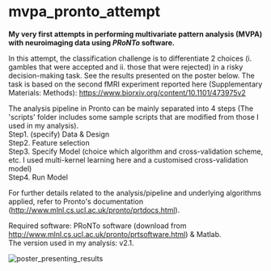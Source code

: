 # mvpa_pronto_attempt

**My very first attempts in performing multivariate pattern analysis (MVPA) with neuroimaging data using *PRoNTo* software.** <br/>

In this attempt, the classification challenge is to differentiate 2 choices (i. gambles that were accepted and ii. those that were rejected) in a risky decision-making task. See the results presented on the poster below. The task is based on the second fMRI experiment reported here (Supplementary Materials: Methods): https://www.biorxiv.org/content/10.1101/473975v2

The analysis pipeline in Pronto can be mainly separated into 4 steps (The 'scripts' folder includes some sample scripts that are modified from those I used in my analysis). <br/>
Step1. (specify) Data & Design <br/>
Step2. Feature selection <br/>
Step3. Specify Model (choice which algorithm and cross-validation scheme, etc. I used multi-kernel learning here and a customised cross-validation model) <br/>
Step4. Run Model <br/>

For further details related to the analysis/pipeline and underlying algorithms applied, refer to Pronto's documentation (http://www.mlnl.cs.ucl.ac.uk/pronto/prtdocs.html). <br/>

Required software: PRoNTo software (download from http://www.mlnl.cs.ucl.ac.uk/pronto/prtsoftware.html) & Matlab. <br/>
The version used in my analysis: v2.1.

![poster_presenting_results](mvpa_ohbm19_poster.jpg)

